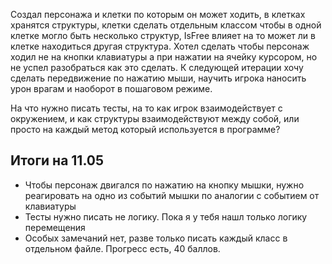 ﻿
Создал персонажа и клетки по которым он может ходить, в клетках хранятся структуры, клетки сделать отдельным классом чтобы в одной клетке могло быть несколько структур, IsFree  влияет на то может ли в клетке находиться другая структура. Хотел сделать чтобы персонаж ходил не на кнопки клавиатуры а при нажатии на ячейку курсором, но не успел разобраться как это сделать. К следующей итерации хочу сделать передвижение по нажатию мыши, научить игрока наносить урон врагам и наоборот в пошаговом режиме.

На что нужно писать тесты, на то как игрок взаимодействует с окружением, и как структуры взаимодействуют между собой, или просто на каждый метод который используется в программе?

## Итоги на 11.05
 - Чтобы персонаж двигался по нажатию на кнопку мышки, нужно реагировать на одно из событий мышки по аналогии с событием от клавиатуры
 - Тесты нужно писать не логику. Пока я у тебя нашл только логику перемещения
 - Особых замечаний нет, разве только писать каждый класс в отдельном файле. Прогресс есть, 40 баллов.
